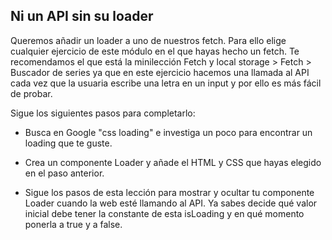 ## Ni un API sin su loader

Queremos añadir un loader a uno de nuestros fetch. Para ello elige cualquier ejercicio de este módulo en el que hayas hecho un fetch. Te recomendamos el que está la minilección Fetch y local storage > Fetch > Buscador de series ya que en este ejercicio hacemos una llamada al API cada vez que la usuaria escribe una letra en un input y por ello es más fácil de probar.

Sigue los siguientes pasos para completarlo:

- Busca en Google "css loading" e investiga un poco para encontrar un loading que te guste.

- Crea un componente Loader y añade el HTML y CSS que hayas elegido en el paso anterior.

- Sigue los pasos de esta lección para mostrar y ocultar tu componente Loader cuando la web esté llamando al API. Ya sabes decide qué valor inicial debe tener la constante de esta isLoading y en qué momento ponerla a true y a false.
